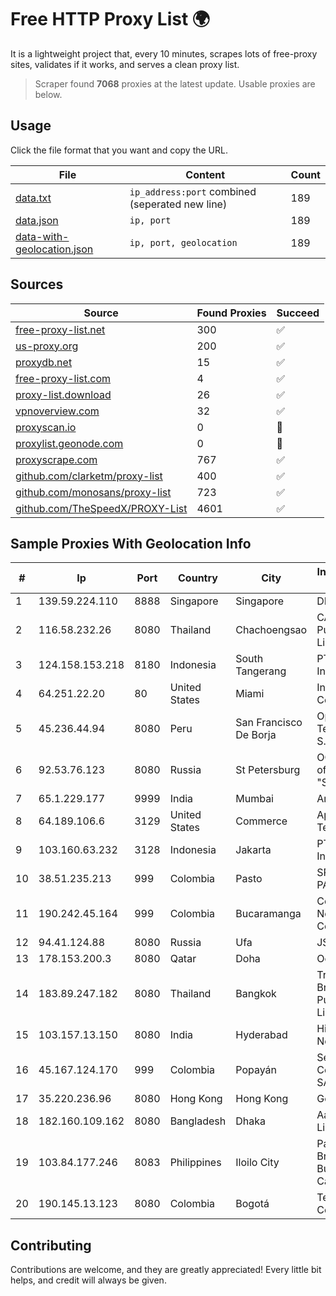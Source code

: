
# Free HTTP Proxy List 🌍

It is a lightweight project that, every 10 minutes, scrapes lots of free-proxy sites, validates if it works, and serves a clean proxy list.


> Scraper found **7068** proxies at the latest update. Usable proxies are below.

## Usage

Click the file format that you want and copy the URL.


|File|Content|Count|
|----|-------|-----|
|[data.txt](https://raw.githubusercontent.com/themiralay/Proxy-List-World/master/data.txt)|`ip_address:port` combined (seperated new line)|189|
|[data.json](https://raw.githubusercontent.com/themiralay/Proxy-List-World/master/data.json)|`ip, port`|189|
|[data-with-geolocation.json](https://raw.githubusercontent.com/themiralay/Proxy-List-World/master/data-with-geolocation.json)|`ip, port, geolocation`|189|

## Sources

|Source|Found Proxies|Succeed|
|------|-------------|-------|
|[free-proxy-list.net](https://free-proxy-list.net)|300|✅|
|[us-proxy.org](https://www.us-proxy.org)|200|✅|
|[proxydb.net](http://proxydb.net)|15|✅|
|[free-proxy-list.com](https://free-proxy-list.com/?page=&port=&type%5B%5D=http&type%5B%5D=https&up_time=0&search=Search)|4|✅|
|[proxy-list.download](https://www.proxy-list.download/HTTP)|26|✅|
|[vpnoverview.com](https://vpnoverview.com/privacy/anonymous-browsing/free-proxy-servers)|32|✅|
|[proxyscan.io](https://www.proxyscan.io)|0|🚫|
|[proxylist.geonode.com](https://proxylist.geonode.com/api/proxy-list?limit=300&page=1&sort_by=lastChecked&sort_type=desc&protocols=http,https)|0|🚫|
|[proxyscrape.com](https://api.proxyscrape.com/v2/?request=displayproxies&protocol=http&timeout=10000&country=all&ssl=all&anonymity=all)|767|✅|
|[github.com/clarketm/proxy-list](https://raw.githubusercontent.com/clarketm/proxy-list/master/proxy-list-raw.txt)|400|✅|
|[github.com/monosans/proxy-list](https://raw.githubusercontent.com/monosans/proxy-list/main/proxies/http.txt)|723|✅|
|[github.com/TheSpeedX/PROXY-List](https://raw.githubusercontent.com/TheSpeedX/PROXY-List/master/http.txt)|4601|✅|


## Sample Proxies With Geolocation Info

|#|Ip|Port|Country|City|Internet Service Provider|
|-|--|----|-------|----|-------------------------|
|1|139.59.224.110|8888|Singapore|Singapore|DIGITALOCEAN|
|2|116.58.232.26|8080|Thailand|Chachoengsao|CAT Telecom Public Company Limited|
|3|124.158.153.218|8180|Indonesia|South Tangerang|PT iForte Global Internet|
|4|64.251.22.20|80|United States|Miami|Infolink Global Corporation|
|5|45.236.44.94|8080|Peru|San Francisco De Borja|Optical Technologies S.A.C.|
|6|92.53.76.123|8080|Russia|St Petersburg|OOO "Network of data-centers "Selectel"|
|7|65.1.229.177|9999|India|Mumbai|Amazon.com|
|8|64.189.106.6|3129|United States|Commerce|Apogee Telecom Inc.|
|9|103.160.63.232|3128|Indonesia|Jakarta|PT Herza Digital Indonesia|
|10|38.51.235.213|999|Colombia|Pasto|SP SISTEMAS PALACIOS LTDA|
|11|190.242.45.164|999|Colombia|Bucaramanga|Columbus Networks Colombia|
|12|94.41.124.88|8080|Russia|Ufa|JSC "Ufanet"|
|13|178.153.200.3|8080|Qatar|Doha|Ooredoo-MBB|
|14|183.89.247.182|8080|Thailand|Bangkok|Triple T Broadband Public Company Limited|
|15|103.157.13.150|8080|India|Hyderabad|Hindustan Networks Llp|
|16|45.167.124.170|999|Colombia|Popayán|Sepcom Comunicaciones SAS|
|17|35.220.236.96|8080|Hong Kong|Hong Kong|Google LLC|
|18|182.160.109.162|8080|Bangladesh|Dhaka|Aamra Networks Limited|
|19|103.84.177.246|8083|Philippines|Iloilo City|Panay Broadband / Buenavista Cable TV., Inc.|
|20|190.145.13.123|8080|Colombia|Bogotá|Telmex Colombia S.A.|



## Contributing

Contributions are welcome, and they are greatly appreciated! Every
little bit helps, and credit will always be given.


